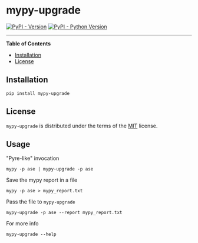 # mypy-upgrade

[![PyPI - Version](https://img.shields.io/pypi/v/mypy-upgrade.svg)](https://pypi.org/project/mypy-upgrade)
[![PyPI - Python Version](https://img.shields.io/pypi/pyversions/mypy-upgrade.svg)](https://pypi.org/project/mypy-upgrade)

-----

**Table of Contents**

- [Installation](#installation)
- [License](#license)

## Installation

```console
pip install mypy-upgrade
```

## License

`mypy-upgrade` is distributed under the terms of the [MIT](https://spdx.org/licenses/MIT.html) license.

## Usage

"Pyre-like" invocation
```console
mypy -p ase | mypy-upgrade -p ase
```

Save the mypy report in a file
```console
mypy -p ase > mypy_report.txt
```

Pass the file to `mypy-upgrade`
```console
mypy-upgrade -p ase --report mypy_report.txt
```

For more info
```console
mypy-upgrade --help
```
